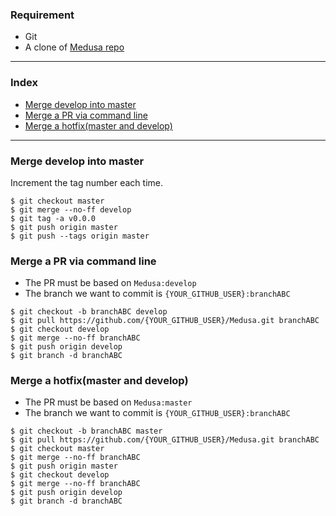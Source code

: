 ### Requirement ###
* Git
* A clone of [Medusa repo](https://github.com/PyMedusa/Medusa.git)

********

### Index ###
* [Merge develop into master](https://github.com/PyMedusa/SickRage/wiki/Git-merge#merge-develop-into-master)
* [Merge a PR via command line](https://github.com/PyMedusa/SickRage/wiki/Git-merge#Merge-a-PR-via-command-line)
* [Merge a hotfix(master and develop)](https://github.com/PyMedusa/SickRage/wiki/Git-merge#merge-a-hotfixmaster-and-develop)

********

### Merge develop into master ###
Increment the tag number each time.
```
$ git checkout master
$ git merge --no-ff develop
$ git tag -a v0.0.0
$ git push origin master
$ git push --tags origin master
```

### Merge a PR via command line ###
* The PR must be based on `Medusa:develop`
* The branch we want to commit is `{YOUR_GITHUB_USER}:branchABC`
```
$ git checkout -b branchABC develop
$ git pull https://github.com/{YOUR_GITHUB_USER}/Medusa.git branchABC
$ git checkout develop
$ git merge --no-ff branchABC
$ git push origin develop
$ git branch -d branchABC
```

### Merge a hotfix(master and develop) ###
* The PR must be based on `Medusa:master`
* The branch we want to commit is `{YOUR_GITHUB_USER}:branchABC`
```
$ git checkout -b branchABC master
$ git pull https://github.com/{YOUR_GITHUB_USER}/Medusa.git branchABC
$ git checkout master
$ git merge --no-ff branchABC
$ git push origin master
$ git checkout develop
$ git merge --no-ff branchABC
$ git push origin develop
$ git branch -d branchABC
```